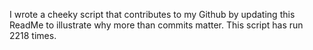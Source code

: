 I wrote a cheeky script that contributes to my Github by updating this ReadMe to illustrate why more than commits matter. This script has run 2218 times.